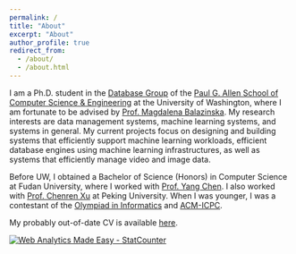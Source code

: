 ```yaml
---
permalink: /
title: "About"
excerpt: "About"
author_profile: true
redirect_from: 
  - /about/
  - /about.html
---
```


I am a Ph.D. student in the [Database Group](https://db.cs.washington.edu/) of the [Paul G. Allen School of Computer Science & Engineering](https://www.cs.washington.edu/) at the University of Washington, where I am fortunate to be advised by [Prof. Magdalena Balazinska](https://www.cs.washington.edu/people/faculty/magda). My research interests are data management systems, machine learning systems, and systems in general. My current projects focus on designing and building systems that efficiently support machine learning workloads, efficient database engines using machine learning infrastructures, as well as systems that efficiently manage video and image data.

Before UW, I obtained a Bachelor of Science (Honors) in Computer Science at Fudan University, where I worked with [Prof. Yang Chen](https://chenyang03.wordpress.com/). I also worked with [Prof. Chenren Xu](http://soar.group/chenren/) at Peking University. When I was younger, I was a contestant of the [Olympiad in Informatics](https://en.wikipedia.org/wiki/International_Olympiad_in_Informatics) and [ACM-ICPC](https://en.wikipedia.org/wiki/International_Collegiate_Programming_Contest).

My probably out-of-date CV is available [here](https://dongheuw.github.io/files/DONGHE_CV.pdf).



<!-- Default Statcounter code for My homepage
https://dongheuw.github.io/ -->
<script type="text/javascript">
var sc_project=12398966; 
var sc_invisible=1; 
var sc_security="9f96a5a0"; 
</script>
<script type="text/javascript"
src="https://www.statcounter.com/counter/counter.js"
async></script>
<noscript><div class="statcounter"><a title="Web Analytics
Made Easy - StatCounter" href="https://statcounter.com/"
target="_blank"><img class="statcounter"
src="https://c.statcounter.com/12398966/0/9f96a5a0/1/"
alt="Web Analytics Made Easy -
StatCounter"></a></div></noscript>
<!-- End of Statcounter Code -->
